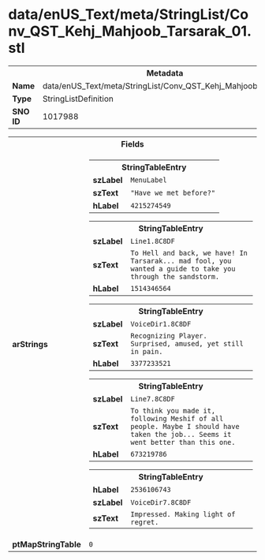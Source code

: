 <h1>data/enUS_Text/meta/StringList/Conv_QST_Kehj_Mahjoob_Tarsarak_01.stl</h1><table><tr><th colspan="100%">Metadata</th></tr><tr><td><b>Name</b></td><td>data/enUS_Text/meta/StringList/Conv_QST_Kehj_Mahjoob_Tarsarak_01.stl</td></tr><tr><td><b>Type</b></td><td>StringListDefinition</td></tr><tr><td><b>SNO ID</b></td><td>1017988</td></tr></table>

<table><tr><th colspan="100%">Fields</th></tr><tr><td><b>arStrings</b></td><td><table><tr><th colspan="100%">StringTableEntry</th></tr><tr><td><b>szLabel</b></td><td><code>MenuLabel</code></td></tr><tr><td><b>szText</b></td><td><code>"Have we met before?"</code></td></tr><tr><td><b>hLabel</b></td><td><code>4215274549</code></td></tr></table>


<table><tr><th colspan="100%">StringTableEntry</th></tr><tr><td><b>szLabel</b></td><td><code>Line1.8C8DF</code></td></tr><tr><td><b>szText</b></td><td><code>To Hell and back, we have! In Tarsarak... mad fool, you wanted a guide to take you through the sandstorm.</code></td></tr><tr><td><b>hLabel</b></td><td><code>1514346564</code></td></tr></table>


<table><tr><th colspan="100%">StringTableEntry</th></tr><tr><td><b>szLabel</b></td><td><code>VoiceDir1.8C8DF</code></td></tr><tr><td><b>szText</b></td><td><code>Recognizing Player. Surprised, amused, yet still in pain.</code></td></tr><tr><td><b>hLabel</b></td><td><code>3377233521</code></td></tr></table>


<table><tr><th colspan="100%">StringTableEntry</th></tr><tr><td><b>szLabel</b></td><td><code>Line7.8C8DF</code></td></tr><tr><td><b>szText</b></td><td><code>To think you made it, following Meshif of all people. Maybe I should have taken the job... Seems it went better than this one.</code></td></tr><tr><td><b>hLabel</b></td><td><code>673219786</code></td></tr></table>


<table><tr><th colspan="100%">StringTableEntry</th></tr><tr><td><b>hLabel</b></td><td><code>2536106743</code></td></tr><tr><td><b>szLabel</b></td><td><code>VoiceDir7.8C8DF</code></td></tr><tr><td><b>szText</b></td><td><code>Impressed. Making light of regret.</code></td></tr></table>


</td></tr><tr><td><b>ptMapStringTable</b></td><td><code>0</code></td></tr></table>

